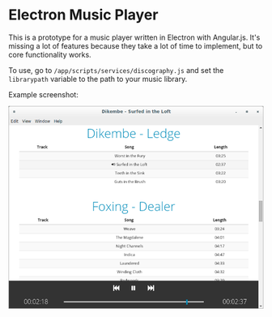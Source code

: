 # Electron Music Player

This is a prototype for a music player written in Electron with Angular.js. It's missing a lot of features because they take a lot of time to implement, but to core functionality works.

To use, go to `/app/scripts/services/discography.js` and set the `librarypath` variable to the path to your music library.

Example screenshot:

![Example screenshot of Electron Music Player](example.png "Example screenshot of Electron Music Player")
